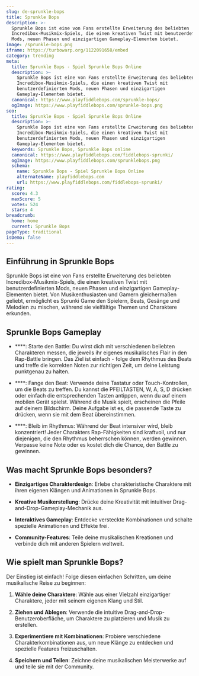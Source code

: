 ```yaml
---
slug: de-sprunkle-bops
title: Sprunkle Bops
description: >-
  Sprunkle Bops ist eine von Fans erstellte Erweiterung des beliebten
  Incredibox-Musikmix-Spiels, die einen kreativen Twist mit benutzerdefinierten
  Mods, neuen Phasen und einzigartigen Gameplay-Elementen bietet.
image: /sprunkle-bops.png
iframe: https://turbowarp.org/1122091658/embed
category: trending
meta:
  title: Sprunkle Bops - Spiel Sprunkle Bops Online
  description: >-
    Sprunkle Bops ist eine von Fans erstellte Erweiterung des beliebten
    Incredibox-Musikmix-Spiels, die einen kreativen Twist mit
    benutzerdefinierten Mods, neuen Phasen und einzigartigen
    Gameplay-Elementen bietet.
  canonical: https://www.playfiddlebops.com/sprunkle-bops/
  ogImage: https://www.playfiddlebops.com/sprunkle-bops.png
seo:
  title: Sprunkle Bops - Spiel Sprunkle Bops Online
  description: >-
    Sprunkle Bops ist eine von Fans erstellte Erweiterung des beliebten
    Incredibox-Musikmix-Spiels, die einen kreativen Twist mit
    benutzerdefinierten Mods, neuen Phasen und einzigartigen
    Gameplay-Elementen bietet.
  keywords: Sprunkle Bops, Sprunkle Bops online
  canonical: https://www.playfiddlebops.com/fiddlebops-sprunki/
  ogImage: https://www.playfiddlebops.com/sprunklebops.png
  schema:
    name: Sprunkle Bops - Spiel Sprunkle Bops Online
    alternateName: playfiddlebops.com
    url: https://www.playfiddlebops.com/fiddlebops-sprunki/
rating:
  score: 4.3
  maxScore: 5
  votes: 524
  stars: 4
breadcrumb:
  home: home
  current: Sprunkle Bops
pageType: traditional
isDemo: false
---
```


## Einführung in Sprunkle Bops

Sprunkle Bops ist eine von Fans erstellte Erweiterung des beliebten Incredibox-Musikmix-Spiels, die einen kreativen Twist mit benutzerdefinierten Mods, neuen Phasen und einzigartigen Gameplay-Elementen bietet. Von Musikenthusiasten und Gamern gleichermaßen geliebt, ermöglicht es Sprunki Game den Spielern, Beats, Gesänge und Melodien zu mischen, während sie vielfältige Themen und Charaktere erkunden.

## Sprunkle Bops Gameplay

- ****: Starte den Battle: Du wirst dich mit verschiedenen beliebten Charakteren messen, die jeweils ihr eigenes musikalisches Flair in den Rap-Battle bringen. Das Ziel ist einfach - folge dem Rhythmus des Beats und treffe die korrekten Noten zur richtigen Zeit, um deine Leistung punktgenau zu halten.

- ****: Fange den Beat: Verwende deine Tastatur oder Touch-Kontrollen, um die Beats zu treffen. Du kannst die PFEILTASTEN, W, A, S, D drücken oder einfach die entsprechenden Tasten antippen, wenn du auf einem mobilen Gerät spielst. Während die Musik spielt, erscheinen die Pfeile auf deinem Bildschirm. Deine Aufgabe ist es, die passende Taste zu drücken, wenn sie mit dem Beat übereinstimmen.

- ****: Bleib im Rhythmus: Während der Beat intensiver wird, bleib konzentriert! Jeder Charakters Rap-Fähigkeiten sind kraftvoll, und nur diejenigen, die den Rhythmus beherrschen können, werden gewinnen. Verpasse keine Note oder es kostet dich die Chance, den Battle zu gewinnen.

## Was macht Sprunkle Bops besonders?

- **Einzigartiges Charakterdesign**: Erlebe charakteristische Charaktere mit ihren eigenen Klängen und Animationen in Sprunkle Bops.

- **Kreative Musikerstellung**: Drücke deine Kreativität mit intuitiver Drag-and-Drop-Gameplay-Mechanik aus.

- **Interaktives Gameplay**: Entdecke versteckte Kombinationen und schalte spezielle Animationen und Effekte frei.

- **Community-Features**: Teile deine musikalischen Kreationen und verbinde dich mit anderen Spielern weltweit.

## Wie spielt man Sprunkle Bops?

Der Einstieg ist einfach! Folge diesen einfachen Schritten, um deine musikalische Reise zu beginnen:

1. **Wähle deine Charaktere**: Wähle aus einer Vielzahl einzigartiger Charaktere, jeder mit seinem eigenen Klang und Stil.

1. **Ziehen und Ablegen**: Verwende die intuitive Drag-and-Drop-Benutzeroberfläche, um Charaktere zu platzieren und Musik zu erstellen.

1. **Experimentiere mit Kombinationen**: Probiere verschiedene Charakterkombinationen aus, um neue Klänge zu entdecken und spezielle Features freizuschalten.

1. **Speichern und Teilen**: Zeichne deine musikalischen Meisterwerke auf und teile sie mit der Community.